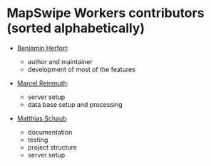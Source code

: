 # MapSwipe Workers contributors (sorted alphabetically)

* [Benjamin Herfort](https://github.com/Hagellach37):
    * author and maintainer
    * development of most of the features

* [Marcel Reinmuth](https://github.com/maze2point0):
    * server setup
    * data base setup and processing

* [Matthias Schaub](https://github.com/Matthias-Schaub)
    * documentation
    * testing
    * project structure
    * server setup

